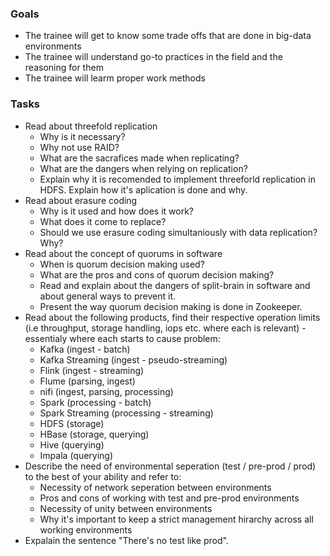### Goals
- The trainee will get to know some trade offs that are done in big-data environments
- The trainee will understand go-to practices in the field and the reasoning for them
- The trainee will learm proper work methods

### Tasks
- Read about threefold replication
  - Why is it necessary?
  - Why not use RAID?
  - What are the sacrafices made when replicating?
  - What are the dangers when relying on replication?
  - Explain why it is recomended to implement threeforld replication in HDFS. Explain how it's aplication is done and why.
- Read about erasure coding
  - Why is it used and how does it work?
  - What does it come to replace? 
  - Should we use erasure coding simultaniously with data replication? Why?
- Read about the concept of quorums in software
  - When is quorum decision making used?
  - What are the pros and cons of quorum decision making?
  - Read and explain about the dangers of split-brain in software and about general ways to prevent it.
  - Present the way quorum decision making is done in Zookeeper.
- Read about the following products, find their respective operation limits (i.e throughput, storage handling, iops etc. where each is relevant) - essentialy where each starts to cause problem:
  - Kafka (ingest - batch)
  - Kafka Streaming (ingest - pseudo-streaming)
  - Flink (ingest - streaming)
  - Flume (parsing, ingest)
  - nifi (ingest, parsing, processing)
  - Spark (processing - batch)
  - Spark Streaming (processing - streaming)
  - HDFS (storage)
  - HBase (storage, querying)
  - Hive (querying)
  - Impala (querying)
- Describe the need of environmental seperation (test / pre-prod / prod) to the best of your ability and refer to:
  - Necessity of network seperation between environments
  - Pros and cons of working with test and pre-prod environments
  - Necessity of unity between environments
  - Why it's important to keep a strict management hirarchy across all working environments
- Expalain the sentence "There's no test like prod".
